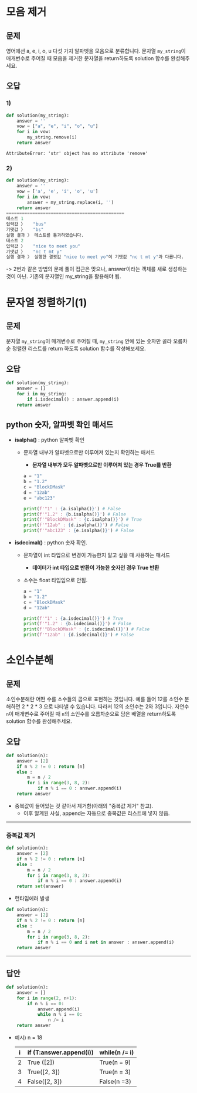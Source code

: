 # 모음 제거

## 문제 

영어에선 a, e, i, o, u 다섯 가지 알파벳을 모음으로 분류합니다. 문자열 `my_string`이 매개변수로 주어질 때 모음을 제거한 문자열을 return하도록 solution 함수를 완성해주세요.



## 오답

### 1)

```py
def solution(my_string):
    answer = ''
    vow = ["a", "e", "i", "o", "u"]
    for i in vow:
        my_string.remove(i)
    return answer
```

`AttributeError: 'str' object has no attribute 'remove'`



### 2) 

```py
def solution(my_string):
    answer = ''
    vow = ['a', 'e', 'i', 'o', 'u']
    for i in vow:
        answer = my_string.replace(i, '')
    return answer
=============================================
테스트 1
입력값 〉	"bus"
기댓값 〉	"bs"
실행 결과 〉	테스트를 통과하였습니다.
테스트 2
입력값 〉	"nice to meet you"
기댓값 〉	"nc t mt y"
실행 결과 〉	실행한 결괏값 "nice to meet yo"이 기댓값 "nc t mt y"과 다릅니다.
```



-> 2번과 같은 방법의 문제 풀이 접근은 맞으나, answer이라는 객체를 새로 생성하는 것이 아닌. 기존의 문자열인 my_string을 활용해야 됨.





# 문자열 정렬하기(1)



## 문제

문자열 `my_string`이 매개변수로 주어질 때, `my_string` 안에 있는 숫자만 골라 오름차순 정렬한 리스트를 return 하도록 solution 함수를 작성해보세요.



## 오답

```py
def solution(my_string):
    answer = []
    for i in my_string:
        if i.isdecimal() : answer.append(i)
    return answer
```



## python 숫자, 알파벳 확인 매서드

-   **isalpha()** : python 알파벳 확인

    -   문자열 내부가 알파벳으로만 이루어져 있는지 확인하는 매서드

        -   **문자열 내부가 모두 알파벳으로만 이루어져 있는 경우 True를 반환**

        ```python
        a = "1"
        b = "1.2"
        c = "BlockDMask"
        d = "12ab"
        e = "abc123"
        
        print(f'"1" : {a.isalpha()}') # False
        print(f'"1.2" : {b.isalpha()}') # False
        print(f'"BlockDMask" : {c.isalpha()}') # True
        print(f'"12ab" : {d.isalpha()}') # False
        print(f'"abc123" : {e.isalpha()}') # False
        ```

        

-   **isdecimal()** : python 숫자 확인.

    -   문자열이 int 타입으로 변경이 가능한지 알고 싶을 때 사용하는 매서드

        -   **데이터가 int 타입으로 반환이 가능한 숫자인 경우 True 반환**

    -   소수는 float 타입임으로 안됨.

        ```py
        a = "1"
        b = "1.2"
        c = "BlockDMask"
        d = "12ab"
        
        print(f'"1" : {a.isdecimal()}') # True
        print(f'"1.2" : {b.isdecimal()}') # False
        print(f'"BlockDMask" : {c.isdecimal()}') # False
        print(f'"12ab" : {d.isdecimal()}') # False
        ```

        




# 소인수분해

## 문제

소인수분해란 어떤 수를 소수들의 곱으로 표현하는 것입니다. 예를 들어 12를 소인수 분해하면 2 * 2 * 3 으로 나타낼 수 있습니다. 따라서 12의 소인수는 2와 3입니다. 자연수 `n`이 매개변수로 주어질 때 `n`의 소인수를 오름차순으로 담은 배열을 return하도록 solution 함수를 완성해주세요.



## 오답

```py
def solution(n):
    answer = [2]
    if n % 2 != 0 : return [n]
    else :
        m = n / 2
        for i in range(3, 8, 2):
            if m % i == 0 : answer.append(i)
    return answer
```

-   중복값이 들어있는 것 같아서 제거함(아래의 "중복값 제거" 참고).
    -   이후 알게된 사실, append는 자동으로 중복값은 리스트에 넣지 않음.



---

### 중복값 제거

```py
def solution(n):
    answer = [2]
    if n % 2 != 0 : return [n]
    else :
        m = n / 2
        for i in range(3, 8, 2):
            if m % i == 0 : answer.append(i)
    return set(answer)
```

-   런타임에러 발생

```py
def solution(n):
    answer = [2]
    if n % 2 != 0 : return [n]
    else :
        m = n / 2
        for i in range(3, 8, 2):
            if m % i == 0 and i not in answer : answer.append(i)
    return answer
```

---



## 답안

```py
def solution(n):
    answer = []
    for i in range(2, n+1):
        if n % i == 0: 
            answer.append(i)
            while n % i == 0:
                n /= i
    return answer
```

-   예시) n = 18

    | i    | if (T:answer.append(i)) | while(n /= i) |
    | ---- | ----------------------- | ------------- |
    | 2    | True ([2])              | True(n = 9)   |
    | 3    | True([2, 3])            | True(n = 3)   |
    | 4    | False([2, 3])           | False(n =3)   |
